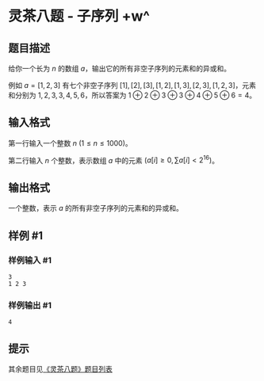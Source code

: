 # 灵茶八题 - 子序列 +w^

## 题目描述

给你一个长为 $n$ 的数组 $a$，输出它的所有非空子序列的元素和的异或和。

例如 $a=[1,2,3]$ 有七个非空子序列 $[1],[2],[3],[1,2],[1,3],[2,3],[1,2,3]$，元素和分别为 $1,2,3,3,4,5,6$，所以答案为
$1\oplus 2\oplus 3\oplus 3\oplus 4\oplus 5\oplus 6=4$。

## 输入格式

第一行输入一个整数 $n\ (1\le n \le 1000)$。

第二行输入 $n$ 个整数，表示数组 $a$ 中的元素 $(a[i]\ge 0, \sum a[i]< 2^{16})$。

## 输出格式

一个整数，表示 $a$ 的所有非空子序列的元素和的异或和。

## 样例 #1

### 样例输入 #1

```
3
1 2 3
```

### 样例输出 #1

```
4
```

## 提示

其余题目见[《灵茶八题》题目列表](https://www.luogu.com.cn/blog/endlesscheng/post-ling-cha-ba-ti-ti-mu-lie-biao)